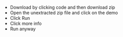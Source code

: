 - Download by clicking code and then download zip
- Open the unextracted zip file and click on the demo
- Click Run
- Click more info
- Run anyway
